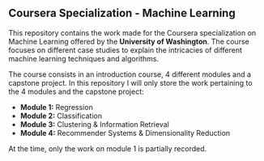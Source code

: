 ## Coursera Specialization - Machine Learning

This repository contains the work made for the Coursera specialization on Machine Learning offered by the
__University  of Washington__. The course focuses on different case studies to explain the intricacies of
different machine learning techniques and algorithms.

The course consists in an introduction course, 4 different modules and a capstone project. In this repository
I will only store the work pertaining to the 4 modules and the capstone project:

* __Module 1:__ Regression
* __Module 2:__ Classification
* __Module 3:__ Clustering & Information Retrieval
* __Module 4:__ Recommender Systems & Dimensionality Reduction

At the time, only the work on module 1 is partially recorded.